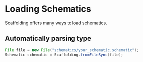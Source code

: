# Loading Schematics
Scaffolding offers many ways to load schematics.

## Automatically parsing type
```java
File file = new File("schematics/your_schematic.schematic");
Schematic schematic = Scaffolding.fromFileSync(file);
```
